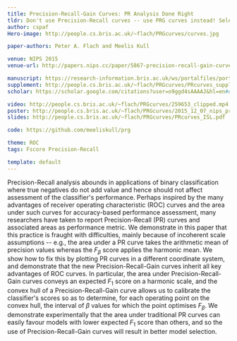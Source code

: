 ```yaml
---
title: Precision-Recall-Gain Curves: PR Analysis Done Right
tldr: Don't use Precision-Recall curves -- use PRG curves instead! Selected for spotlight presentation at NIPS'15, has clocked up 200+ citations on Google Scholar in six years, comes with code (Python/R/Matlab), video, poster and slides.
author: cspaf
Hero-image: http://people.cs.bris.ac.uk/~flach/PRGcurves/curves.jpg

paper-authors: Peter A. Flach and Meelis Kull

venue: NIPS 2015
venue-url: http://papers.nips.cc/paper/5867-precision-recall-gain-curves-pr-analysis-done-right

manuscript: https://research-information.bris.ac.uk/ws/portalfiles/portal/72164009/5867_precision_recall_gain_curves_pr_analysis_done_right.pdf
supplement: http://people.cs.bris.ac.uk/~flach/PRGcurves/PRcurves_supplementary.pdf
scholar: https://scholar.google.com/citations?user=o9ggd4sAAAAJ&hl=en#d=gs_md_cita-d&u=%2Fcitations%3Fview_op%3Dview_citation%26hl%3Den%26user%3Do9ggd4sAAAAJ%26cstart%3D20%26pagesize%3D80%26citation_for_view%3Do9ggd4sAAAAJ%3ARc-B-9qnGaUC%26tzom%3D-60

video: http://people.cs.bris.ac.uk/~flach/PRGcurves/259653_clipped.mp4
poster: http://people.cs.bris.ac.uk/~flach/PRGcurves/2015_12_07_nips_prg_poster.pdf
slides: http://people.cs.bris.ac.uk/~flach/PRGcurves/PRcurves_ISL.pdf

code: https://github.com/meeliskull/prg

theme: ROC
tags: Fscore Precision-Recall

template: default
---
```


Precision-Recall analysis abounds in applications of binary classification where true negatives do not add value and hence should not affect assessment of the classifier's performance. Perhaps inspired by the many advantages of receiver operating characteristic (ROC) curves and the area under such curves for accuracy-based performance assessment, many researchers have taken to report Precision-Recall (PR) curves and associated areas as performance metric. We demonstrate in this paper that this practice is fraught with difficulties, mainly because of incoherent scale assumptions -- e.g., the area under a PR curve takes the arithmetic mean of precision values whereas the $F_{\beta}$ score applies the harmonic mean. We show how to fix this by plotting PR curves in a different coordinate system, and demonstrate that the new Precision-Recall-Gain curves inherit all key advantages of ROC curves. In particular, the area under Precision-Recall-Gain curves conveys an expected $F_1$ score on a harmonic scale, and the convex hull of a Precision-Recall-Gain curve allows us to calibrate the classifier's scores so as to determine, for each operating point on the convex hull, the interval of $\beta$ values for which the point optimises $F_{\beta}$. We demonstrate experimentally that the area under traditional PR curves can easily favour models with lower expected $F_1$ score than others, and so the use of Precision-Recall-Gain curves will result in better model selection.
